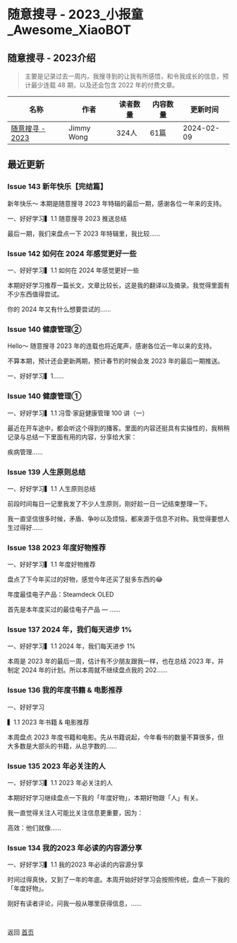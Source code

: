# 随意搜寻 - 2023_小报童_Awesome_XiaoBOT

## 随意搜寻 - 2023介绍
> 主要是记录过去一周内，我搜寻到的让我有所感悟，和令我成长的信息，预计最少连载 48 期，以及还会包含 2022 年的付费文章。  
  


|名称|作者|读者数量|内容数量|更新时间|
|---|---|---|---|---|
|[随意搜寻 - 2023](https://xiaobot.net/p/suiyisouxun2023?refer=9c3f1c95-a052-465a-9902-f6d75080262a)|Jimmy Wong|324人|61篇|2024-02-09|

## 最近更新
### Issue 143 新年快乐【完结篇】

新年快乐～ 本期是随意搜寻 2023 年特辑的最后一期，感谢各位一年来的支持。

一、好好学习▍1.1 随意搜寻 2023 推送总结

最后一期，我们来盘点一下 2023 年特辑里，我比较......

### Issue 142 如何在 2024 年感觉更好一些

一、好好学习▍1.1 如何在 2024 年感觉更好一些

本期好好学习推荐一篇长文，文章比较长，这是我的翻译以及摘录。我觉得里面有不少东西值得尝试。

你的 2024 年又有什么想要尝试的......

### Issue 140 健康管理②

Hello～ 随意搜寻 2023 年的连载也将近尾声，感谢各位近一年以来的支持。

不算本期，预计还会更新两期，预计春节的时候会发 2023 年的最后一期推送。

一、好好学习▍1......

### Issue 140 健康管理①

一、好好学习▍1.1 冯雪·家庭健康管理 100 讲（一）

最近在开车途中，都会听这个得到的播客。里面的内容还挺具有实操性的，我稍稍记录与总结一下里面有用的内容，分享给大家：

疾病管理......

### Issue 139 人生原则总结

一、好好学习▍1.1 人生原则总结

前段时间每日一记里我发了不少人生原则，刚好趁一日一记结束整理一下。

我一直坚信很多时候，矛盾、争吵以及烦恼，都来源于信息不对称。我觉得要想人生过得好......

### Issue 138 2023 年度好物推荐

一、好好学习▍1.1 年度好物推荐

盘点了下今年买过的好物，感觉今年还买了挺多东西的😂

年度最佳电子产品：Steamdeck OLED

首先是本年度买过的最佳电子产品 — ......

### Issue 137 2024 年，我们每天进步 1%

一、好好学习▍1.1 2024 年，我们每天进步 1%

本周是 2023 年的最后一周，估计有不少朋友跟我一样，也在总结 2023 年，并制定 2024 年的计划。所以本周就不继续盘点我的 202......

### Issue 136 我的年度书籍 & 电影推荐

一、好好学习

▍1.1  2023 年书籍 & 电影推荐

本周盘点 2023 年度书籍和电影。先从书籍说起，今年看书的数量不算很多，但大多数是大部头的书籍，从总字数的......

### Issue 135 2023 年必关注的人

一、好好学习▍1.1 2023 年必关注的人

本期好好学习继续盘点一下我的「年度好物」，本期好物跟「人」有关。

我一直觉得关注人可能比关注信息更重要，因为：

高效：他们就像......

### Issue 134 我的2023 年必读的内容源分享

一、好好学习▍1.1 我的2023 年必读的内容源分享

时间过得真快，又到了一年的年底。本周开始好好学习会按照传统，盘点一下我的「年度好物」。

刚好有读者评论，问我一般从哪里获得信息，......


<a href="https://github.com/Reno9527/awesome-xiaobot" style="color: white; text-decoration: none;">awesome-xiaobot</a>

返回 [首页](../README.md)
